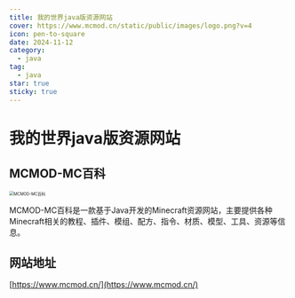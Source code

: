 ```yaml
---
title: 我的世界java版资源网站
cover: https://www.mcmod.cn/static/public/images/logo.png?v=4
icon: pen-to-square
date: 2024-11-12
category:
  - java
tag:
  - java
star: true
sticky: true
---
```

# 我的世界java版资源网站
## MCMOD-MC百科
<img src="https://www.mcmod.cn/static/public/images/logo.png?v=4" alt="MCMOD-MC百科" style="zoom:50%;" />

MCMOD-MC百科是一款基于Java开发的Minecraft资源网站，主要提供各种Minecraft相关的教程、插件、模组、配方、指令、材质、模型、工具、资源等信息。

## 网站地址
[https://www.mcmod.cn/](https://www.mcmod.cn/)